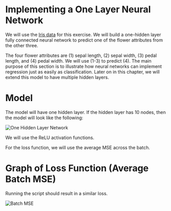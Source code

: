 # Implementing a One Layer Neural Network

We will use the [Iris data](http://scikit-learn.org/stable/auto_examples/datasets/plot_iris_dataset.html) for this exercise.  We will build a one-hidden layer fully connected neural network to predict one of the flower attributes from the other three.

The four flower attributes are (1) sepal length, (2) sepal width, (3) pedal length, and (4) pedal width.  We will use (1-3) to predict (4).  The main purpose of this section is to illustrate how neural networks can implement regression just as easily as classification.  Later on in this chapter, we will extend this model to have multiple hidden layers.

# Model

The model will have one hidden layer.  If the hidden layer has 10 nodes, then the model will look like the following:

![One Hidden Layer Network](http://fromdata.org/wp-content/uploads/2016/07/One_Hidden_Layer_Network.png "One Hidden Layer Network")

We will use the ReLU activation functions.

For the loss function, we will use the average MSE across the batch.

# Graph of Loss Function (Average Batch MSE)

Running the script should result in a similar loss.

![Batch MSE](http://fromdata.org/wp-content/uploads/2016/07/B05480_06_single_layer_loss.png "Batch MSE")
